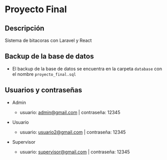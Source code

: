 # Proyecto Final

## Descripción
Sistema de bitacoras con Laravel y React

## Backup de la base de datos
- El backup de la base de datos se encuentra en la carpeta `database` con el nombre `proyecto_final.sql`

## Usuarios y contraseñas 

- Admin
    - usuario: admin@gmail.com | contraseña: 12345

- Usuario
    - usuario: usuario2@gmail.com | contraseña: 12345

- Supervisor
    - usuario: supervisor@gmail.com  | contraseña: 12345
